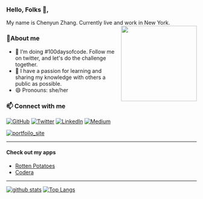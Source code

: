### Hello, Folks 👋,

My name is Chenyun Zhang. Currently live and work in New York.  
<img align='right' src='https://user-images.githubusercontent.com/5713670/87202985-820dcb80-c2b6-11ea-9f56-7ec461c497c3.gif' width='200'>
### 🐶About me 
- 🌱 I’m doing #100daysofcode. Follow me on twitter, and let's do the challenge together.
- 👯 I have a passion for learning and sharing my knowledge with others a public as possible.
- 😄 Pronouns: she/her

<p align="center">
	<h3>📫 Connect with me</h3>
	<a href="https://github.com/ChenyunZhang"><img src="https://img.shields.io/github/followers/ChenyunZhang.svg?label=GitHub&style=social" alt="GitHub"></a>
	<a href="https://twitter.com/Ttrazcy"><img src="https://img.shields.io/twitter/follow/Ttrazcy?label=Twitter&style=social" alt="Twitter"></a>
	<a href="https://www.linkedin.com/in/chenyunzhang"><img src="https://img.shields.io/badge/LinkedIn--_.svg?style=social&logo=linkedin%22%20alt=%22LinkedIn%22" alt="LinkedIn"></a>
	<a href="https://medium.com/@morningchenyun"><img src="https://img.shields.io/badge/Medium--_.svg?style=social&logo=Medium" alt="Medium"></a>
</p> <a target="_blank" href="https://chenyunzhang.github.io/-/"><img src="https://img.shields.io/badge/-Porfolio-blue" alt="portfoilo_site"></a>

<hr/>
	<h4>Check out my apps</h4>
<!-- 	<table style="border:none;">
		<tr>
			<td>
				<a href="https://jsapp-rotten-potatoes.herokuapp.com/" target="_blank">Rotten Potatoes</a>
			</td>
			<td>
				<a href="https://codera-co.herokuapp.com/" target="_blank">Codera</a>
			</td>
		</tr>
	</table> -->
	<ul>
		<li><a href="https://jsapp-rotten-potatoes.herokuapp.com/" target="_blank">Rotten Potatoes</a></li>
		<li><a href="https://codera-co.herokuapp.com/" target="_blank">Codera</a></li>
	</ul>
<hr/>

[![github stats](https://github-readme-stats.vercel.app/api?username=ChenyunZhang&show_icons=true&theme=tokyonight)](https://github.com/ChenyunZhang/github-readme-stats)
[![Top Langs](https://github-readme-stats.vercel.app/api/top-langs/?username=ChenyunZhang&layout=compact&theme=tokyonight&langs_count=8)](https://github.com/ChenyunZhang/github-readme-stats)
	
<!-- <img align='center' src='https://github.com/ChenyunZhang/ChenyunZhang/blob/main/AC.jpg?raw=true'> -->



